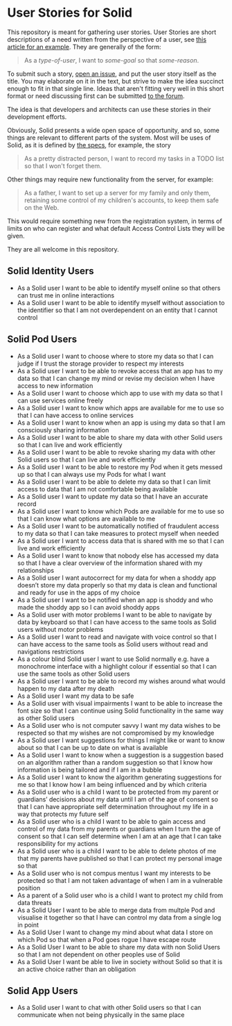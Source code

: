 # User Stories for Solid

This repository is meant for gathering user stories. User Stories are short descriptions of a need written from the
perspective of a user, see [this article for an example](https://www.mountaingoatsoftware.com/agile/user-stories). They
are generally of the form:

> As a *type-of-user*, I want to *some-goal* so that *some-reason*.

To submit such a story, [open an issue](https://github.com/solid/user-stories/issues/new), and put the user story itself as the title. You may elaborate on it in the text, but strive to make the idea succinct enough to fit in that single line. 
Ideas that aren't fitting very well in this short format or need discussing first can be submitted [to the forum](https://forum.solidproject.org/c/1-about-solid/app-communities).

The idea is that developers and architects can use these stories in their development efforts. 

Obviously, Solid presents a wide open space of opportunity, and so, some things are relevant to different parts of the system. 
Most will be uses of Solid, as it is defined by
[the specs](https://github.com/solid/solid-spec), for example,
the story

> As a pretty distracted person, I want to record my tasks in a TODO
> list so that I won't forget them.

Other things may require new functionality from the server, for example:

> As a father, I want to set up a server for my family and only them,
> retaining some control of my children's accounts, to keep them safe
> on the Web. 

This would require something new from the registration system, in
terms of limits on who can register and what default Access Control
Lists they will be given.

They are all welcome in this repository.

## Solid Identity Users 
* As a Solid user I want to be able to identify myself online so that others can trust me in online interactions 
* As a Solid user I want to be able to identify myself without association to the identifier so that I am not overdependent on an entity that I cannot control  

## Solid Pod Users 
* As a Solid user I want to choose where to store my data so that I can judge if I trust the storage provider to respect my interests 
* As a Solid user I want to be able to revoke access that an app has to my data so that I can change my mind or revise my decision when I have access to new information 
* As a Solid user I want to choose which app to use with my data so that I can use services online freely
* As a Solid user I want to know which apps are available for me to use so that I can have access to online services 
* As a Solid user I want to know when an app is using my data so that I am consciously sharing information
* As a Solid user I want to be able to share my data with other Solid users so that I can live and work efficiently 
* As a Solid user I want to be able to revoke sharing my data with other Solid users so that I can live and work efficiently 
* As a Solid user I want to be able to restore my Pod when it gets messed up so that I can always use my Pods for what I want 
* As a Solid user I want to be able to delete my data so that I can limit access to data that I am not comfortable being available 
* As a Solid user I want to update my data so that I have an accurate record 
* As a Solid user I want to know which Pods are available for me to use so that I can know what options are available to me 
* As a Solid user I want to be automatically notified of fraudulent access to my data so that I can take measures to protect myself when needed
* As a Solid user I want to access data that is shared with me so that I can live and work efficiently 
* As a Solid user I want to know that nobody else has accessed my data so that I have a clear overview of the information shared with my relationships 
* As a Solid user I want autocorrect for my data for when a shoddy app doesn’t store my data properly so that my data is clean and functional and ready for use in the apps of my choice
* As a Solid user I want to be notified when an app is shoddy and who made the shoddy app so I can avoid shoddy apps
* As a Solid user with motor problems I want to be able to navigate by data by keyboard so that I can have access to the same tools as Solid users without motor problems
* As a Solid user I want to read and navigate with voice control so that I can have access to the same tools as Solid users without read and navigations restrictions
* As a colour blind Solid user I want to use Solid normally e.g. have a monochrome interface with a highlight colour if essential so that I can use the same tools as other Solid users 
* As a Solid user I want to be able to record my wishes around what would happen to my data after my death  
*	As a Solid user I want my data to be safe 
*	As a Solid user with visual impairments I want to be able to increase the font size so that I can continue using Solid functionality in the same way as other Solid users 
* As a Solid user who is not computer savvy I want my data wishes to be respected so that my wishes are not compromised by my knowledge 
* As a Solid user I want suggestions for things I might like or want to know about so that I can be up to date on what is available 
* As a Solid user I want to know when a suggestion is a suggestion based on an algorithm rather than a random suggestion so that I know how information is being tailored and if I am in a bubble 
* As a Solid user I want to know the algorithm generating suggestions for me so that I know how I am being influenced and by which criteria 
*	As a Solid user who is a child I want to be protected from my parent or guardians’ decisions about my data until I am of the age of consent so that I can have appropriate self determination throughout my life in a way that protects my future self  
*	As a Solid user who is a child I want to be able to gain access and control of my data from my parents or guardians when I turn the age of consent so that I can self determine when I am at an age that I can take responsibility for my actions 
*	As a Solid user who is a child I want to be able to delete photos of me that my parents have published so that I can protect my personal image so that 
*	As a Solid user who is not compus mentus I want my interests to be protected so that I am not taken advantage of when I am in a vulnerable position 
*	As a parent of a Solid user who is a child I want to protect my child from data threats
* As a Solid User I want to be able to merge data from multple Pod and visualise it together so that I have can control my data from a single log in point 
* As a Solid User I want to change my mind about what data I store on which Pod so that when a Pod goes rogue I have escape route 
* As a Solid User I want to be able to share my data with non Solid Users so that I am not dependent on other peoples use of Solid 
* As a Solid User I want be able to live in society without Solid so that it is an active choice rather than an obligation 

## Solid App Users 
* As a Solid user I want to chat with other Solid users so that I can communicate when not being physically in the same place
